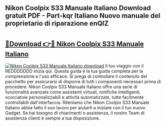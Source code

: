 ## Nikon Coolpix S33 Manuale Italiano Download gratuit PDF - Part-kqr Italiano Nuovo manuale del proprietario di riparazione enQIZ

# <h2><a href="http://df9ci11.blite.top/?on=Nikon+Coolpix+S33+Manuale+Italiano">🔗Download 👉🔴 Nikon Coolpix S33 Manuale Italiano</a></h2>

[![Nikon Coolpix S33 Manuale Italiano download](https://i.imgur.com/lujVjoI.png)](http://df9ci11.blite.top/?on=Nikon+Coolpix+S33+Manuale+Italiano)
Il tuo viaggio con il REDDDDDDD inizia qui. Questa guida è la tua guida completa per la comprensione e l'uso efficace. Si prega di controllare il contenuto del pacchetto per assicurarsi di disporre di tutti i componenti necessari prima di procedere. Nikon Coolpix S33 Manuale Italiano offre una serie di funzionalità avanzate come assistenti virtuali, notifiche intelligenti, scorciatoie personalizzabili e attività automatizzate, tutte facilmente controllabili dall'interfaccia. Riteniamo che Nikon Coolpix S33 Manuale Italiano abbia fatto il suo lavoro per aiutarti a iniziare con il tuo nuovo Gadget. Se hai bisogno di chiarimenti o assistenza, il nostro Team di assistenza clienti è sempre a tua disposizione.
